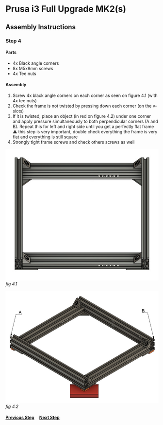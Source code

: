 # Prusa i3 Full Upgrade MK2(s)

## Assembly Instructions

### Step 4

#### Parts  

* 4x Black angle corners
* 8x M5x8mm screws
* 4x Tee nuts

#### Assembly

1. Screw 4x black angle corners on each corner as seen on figure 4.1 (with 4x tee nuts)
1. Check the frame is not twisted by pressing down each corner (on the v-slots)
1. If it is twisted, place an object (in red on figure 4.2) under one corner and apply pressure simultaneously to both perpendicular corners (A and B). Repeat this for left and right side until you get a perfectly flat frame<br>
   :warning: this step is very important, double check everything the frame is very flat and everything is still square
1. Strongly tight frame screws and check others screws as well



![](img/fig4.1.jpg)\
*fig 4.1*

![](img/fig4.2.jpg)\
*fig 4.2*

#### [Previous Step](step03.md) &nbsp;&nbsp;&nbsp; [Next Step](step05.md)
